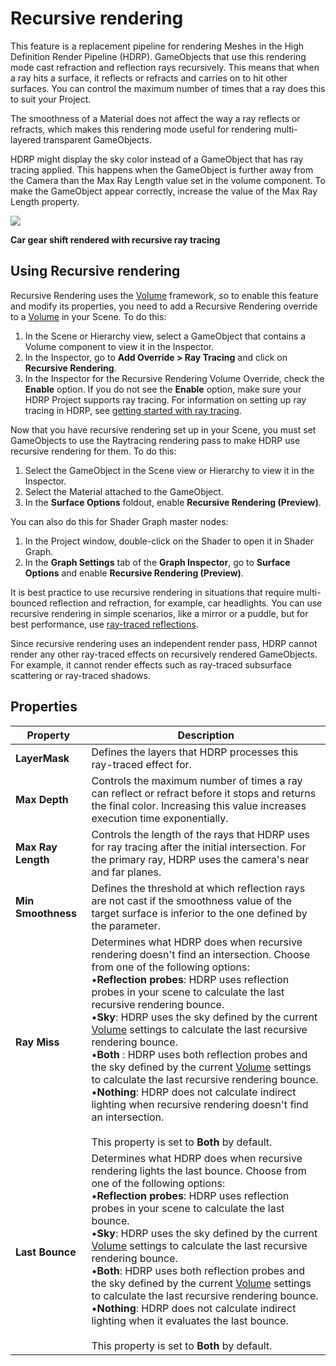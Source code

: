 # Recursive rendering

This feature is a replacement pipeline for rendering Meshes in the High Definition Render Pipeline (HDRP). GameObjects that use this rendering mode cast refraction and reflection rays recursively. This means that when a ray hits a surface, it reflects or refracts and carries on to hit other surfaces. You can control the maximum number of times that a ray does this to suit your Project.

The smoothness of a Material does not affect the way a ray reflects or refracts, which makes this rendering mode useful for rendering multi-layered transparent GameObjects.

HDRP might display the sky color instead of a GameObject that has ray tracing applied. This happens when the GameObject is further away from the Camera than the Max Ray Length value set in the volume component. To make the GameObject appear correctly, increase the value of the Max Ray Length property.

![](Images/RayTracingRecursiveRendering1.png)

**Car gear shift rendered with recursive ray tracing**

## Using Recursive rendering

Recursive Rendering uses the [Volume](Volumes.md) framework, so to enable this feature and modify its properties, you need to add a Recursive Rendering override to a [Volume](Volumes.md) in your Scene. To do this:

1. In the Scene or Hierarchy view, select a GameObject that contains a Volume component to view it in the Inspector.
2. In the Inspector, go to **Add Override > Ray Tracing** and click on **Recursive Rendering**.
3. In the Inspector for the Recursive Rendering Volume Override, check the **Enable** option. If you do not see the **Enable** option, make sure your HDRP Project supports ray tracing. For information on setting up ray tracing in HDRP, see [getting started with ray tracing](Ray-Tracing-Getting-Started.md).

Now that you have recursive rendering set up in your Scene, you must set GameObjects to use the Raytracing rendering pass to make HDRP use recursive rendering for them. To do this:

1. Select the GameObject in the Scene view or Hierarchy to view it in the Inspector.
2. Select the Material attached to the GameObject.
3. In the **Surface Options** foldout, enable **Recursive Rendering (Preview)**.

You can also do this for Shader Graph master nodes:

1. In the Project window, double-click on the Shader to open it in Shader Graph.
2. In the **Graph Settings** tab of the **Graph Inspector**, go to **Surface Options** and enable **Recursive Rendering (Preview)**.

It is best practice to use recursive rendering in situations that require multi-bounced reflection and refraction, for example, car headlights. You can use recursive rendering in simple scenarios, like a mirror or a puddle, but for best performance, use [ray-traced reflections](Ray-Traced-Reflections.md).

Since recursive rendering uses an independent render pass, HDRP cannot render any other ray-traced effects on recursively rendered GameObjects. For example, it cannot render effects such as ray-traced subsurface scattering or ray-traced shadows.

## Properties

| Property       | Description                                                  |
| -------------- | ------------------------------------------------------------ |
| **LayerMask**  | Defines the layers that HDRP processes this ray-traced effect for. |
| **Max Depth**  | Controls the maximum number of times a ray can reflect or refract before it stops and returns the final color. Increasing this value increases execution time exponentially. |
| **Max Ray Length** | Controls the length of the rays that HDRP uses for ray tracing after the initial intersection. For the primary ray, HDRP uses the camera's near and far planes.|
| **Min Smoothness** | Defines the threshold at which reflection rays are not cast if the smoothness value of the target surface is inferior to the one defined by the parameter. |
| **Ray Miss**                  | Determines what HDRP does when recursive rendering doesn't find an intersection. Choose from one of the following options: <br/>&#8226;**Reflection probes**: HDRP uses reflection probes in your scene to calculate the last recursive rendering bounce.<br/>&#8226;**Sky**: HDRP uses the sky defined by the current [Volume](Volumes.md) settings to calculate the last recursive rendering bounce.<br/>&#8226;**Both** : HDRP uses both reflection probes and the sky defined by the current [Volume](Volumes.md) settings to calculate the last recursive rendering bounce.<br/>&#8226;**Nothing**: HDRP does not calculate indirect lighting when recursive rendering doesn't find an intersection.<br/><br/>This property is set to **Both** by default. |
| **Last Bounce**               | Determines what HDRP does when recursive rendering lights the last bounce. Choose from one of the following options: <br/>&#8226;**Reflection probes**: HDRP uses reflection probes in your scene to calculate the last bounce.<br/>&#8226;**Sky**: HDRP uses the sky defined by the current [Volume](Volumes.md) settings to calculate the last recursive rendering bounce.<br/>&#8226;**Both**:  HDRP uses both reflection probes and the sky defined by the current [Volume](Volumes.md) settings to calculate the last recursive rendering bounce.<br/>&#8226;**Nothing**: HDRP does not calculate indirect lighting when it evaluates the last bounce.<br/><br/>This property is set to **Both** by default. |
